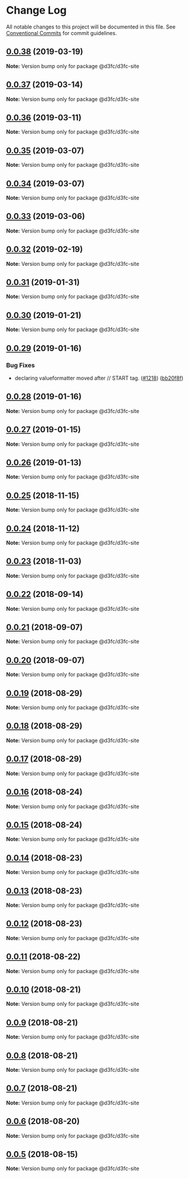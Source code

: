 # Change Log

All notable changes to this project will be documented in this file.
See [Conventional Commits](https://conventionalcommits.org) for commit guidelines.

<a name="0.0.38"></a>
## [0.0.38](https://github.com/d3fc/d3fc/compare/@d3fc/d3fc-site@0.0.37...@d3fc/d3fc-site@0.0.38) (2019-03-19)




**Note:** Version bump only for package @d3fc/d3fc-site

<a name="0.0.37"></a>
## [0.0.37](https://github.com/d3fc/d3fc/compare/@d3fc/d3fc-site@0.0.36...@d3fc/d3fc-site@0.0.37) (2019-03-14)




**Note:** Version bump only for package @d3fc/d3fc-site

<a name="0.0.36"></a>
## [0.0.36](https://github.com/d3fc/d3fc/compare/@d3fc/d3fc-site@0.0.35...@d3fc/d3fc-site@0.0.36) (2019-03-11)




**Note:** Version bump only for package @d3fc/d3fc-site

<a name="0.0.35"></a>
## [0.0.35](https://github.com/d3fc/d3fc/compare/@d3fc/d3fc-site@0.0.34...@d3fc/d3fc-site@0.0.35) (2019-03-07)




**Note:** Version bump only for package @d3fc/d3fc-site

<a name="0.0.34"></a>
## [0.0.34](https://github.com/d3fc/d3fc/compare/@d3fc/d3fc-site@0.0.33...@d3fc/d3fc-site@0.0.34) (2019-03-07)




**Note:** Version bump only for package @d3fc/d3fc-site

<a name="0.0.33"></a>
## [0.0.33](https://github.com/d3fc/d3fc/compare/@d3fc/d3fc-site@0.0.32...@d3fc/d3fc-site@0.0.33) (2019-03-06)




**Note:** Version bump only for package @d3fc/d3fc-site

<a name="0.0.32"></a>
## [0.0.32](https://github.com/d3fc/d3fc/compare/@d3fc/d3fc-site@0.0.31...@d3fc/d3fc-site@0.0.32) (2019-02-19)




**Note:** Version bump only for package @d3fc/d3fc-site

<a name="0.0.31"></a>
## [0.0.31](https://github.com/d3fc/d3fc/compare/@d3fc/d3fc-site@0.0.30...@d3fc/d3fc-site@0.0.31) (2019-01-31)




**Note:** Version bump only for package @d3fc/d3fc-site

<a name="0.0.30"></a>
## [0.0.30](https://github.com/d3fc/d3fc/compare/@d3fc/d3fc-site@0.0.29...@d3fc/d3fc-site@0.0.30) (2019-01-21)




**Note:** Version bump only for package @d3fc/d3fc-site

<a name="0.0.29"></a>
## [0.0.29](https://github.com/d3fc/d3fc/compare/@d3fc/d3fc-site@0.0.28...@d3fc/d3fc-site@0.0.29) (2019-01-16)


### Bug Fixes

* declaring valueformatter moved after // START tag. ([#1218](https://github.com/d3fc/d3fc/issues/1218)) ([bb20f8f](https://github.com/d3fc/d3fc/commit/bb20f8f))




<a name="0.0.28"></a>
## [0.0.28](https://github.com/d3fc/d3fc/compare/@d3fc/d3fc-site@0.0.27...@d3fc/d3fc-site@0.0.28) (2019-01-16)




**Note:** Version bump only for package @d3fc/d3fc-site

<a name="0.0.27"></a>
## [0.0.27](https://github.com/d3fc/d3fc/compare/@d3fc/d3fc-site@0.0.26...@d3fc/d3fc-site@0.0.27) (2019-01-15)




**Note:** Version bump only for package @d3fc/d3fc-site

<a name="0.0.26"></a>
## [0.0.26](https://github.com/d3fc/d3fc/compare/@d3fc/d3fc-site@0.0.25...@d3fc/d3fc-site@0.0.26) (2019-01-13)




**Note:** Version bump only for package @d3fc/d3fc-site

<a name="0.0.25"></a>
## [0.0.25](https://github.com/d3fc/d3fc/compare/@d3fc/d3fc-site@0.0.24...@d3fc/d3fc-site@0.0.25) (2018-11-15)




**Note:** Version bump only for package @d3fc/d3fc-site

<a name="0.0.24"></a>
## [0.0.24](https://github.com/d3fc/d3fc/compare/@d3fc/d3fc-site@0.0.23...@d3fc/d3fc-site@0.0.24) (2018-11-12)




**Note:** Version bump only for package @d3fc/d3fc-site

<a name="0.0.23"></a>
## [0.0.23](https://github.com/d3fc/d3fc/compare/@d3fc/d3fc-site@0.0.22...@d3fc/d3fc-site@0.0.23) (2018-11-03)




**Note:** Version bump only for package @d3fc/d3fc-site

<a name="0.0.22"></a>
## [0.0.22](https://github.com/d3fc/d3fc/compare/@d3fc/d3fc-site@0.0.21...@d3fc/d3fc-site@0.0.22) (2018-09-14)




**Note:** Version bump only for package @d3fc/d3fc-site

<a name="0.0.21"></a>
## [0.0.21](https://github.com/d3fc/d3fc/compare/@d3fc/d3fc-site@0.0.20...@d3fc/d3fc-site@0.0.21) (2018-09-07)




**Note:** Version bump only for package @d3fc/d3fc-site

<a name="0.0.20"></a>
## [0.0.20](https://github.com/d3fc/d3fc/compare/@d3fc/d3fc-site@0.0.19...@d3fc/d3fc-site@0.0.20) (2018-09-07)




**Note:** Version bump only for package @d3fc/d3fc-site

<a name="0.0.19"></a>
## [0.0.19](https://github.com/d3fc/d3fc/compare/@d3fc/d3fc-site@0.0.18...@d3fc/d3fc-site@0.0.19) (2018-08-29)




**Note:** Version bump only for package @d3fc/d3fc-site

<a name="0.0.18"></a>
## [0.0.18](https://github.com/d3fc/d3fc/compare/@d3fc/d3fc-site@0.0.17...@d3fc/d3fc-site@0.0.18) (2018-08-29)




**Note:** Version bump only for package @d3fc/d3fc-site

<a name="0.0.17"></a>
## [0.0.17](https://github.com/d3fc/d3fc/compare/@d3fc/d3fc-site@0.0.16...@d3fc/d3fc-site@0.0.17) (2018-08-29)




**Note:** Version bump only for package @d3fc/d3fc-site

<a name="0.0.16"></a>
## [0.0.16](https://github.com/d3fc/d3fc/compare/@d3fc/d3fc-site@0.0.15...@d3fc/d3fc-site@0.0.16) (2018-08-24)




**Note:** Version bump only for package @d3fc/d3fc-site

<a name="0.0.15"></a>
## [0.0.15](https://github.com/d3fc/d3fc/compare/@d3fc/d3fc-site@0.0.14...@d3fc/d3fc-site@0.0.15) (2018-08-24)




**Note:** Version bump only for package @d3fc/d3fc-site

<a name="0.0.14"></a>
## [0.0.14](https://github.com/d3fc/d3fc/compare/@d3fc/d3fc-site@0.0.13...@d3fc/d3fc-site@0.0.14) (2018-08-23)




**Note:** Version bump only for package @d3fc/d3fc-site

<a name="0.0.13"></a>
## [0.0.13](https://github.com/d3fc/d3fc/compare/@d3fc/d3fc-site@0.0.12...@d3fc/d3fc-site@0.0.13) (2018-08-23)




**Note:** Version bump only for package @d3fc/d3fc-site

<a name="0.0.12"></a>
## [0.0.12](https://github.com/d3fc/d3fc/compare/@d3fc/d3fc-site@0.0.11...@d3fc/d3fc-site@0.0.12) (2018-08-23)




**Note:** Version bump only for package @d3fc/d3fc-site

<a name="0.0.11"></a>
## [0.0.11](https://github.com/d3fc/d3fc/compare/@d3fc/d3fc-site@0.0.10...@d3fc/d3fc-site@0.0.11) (2018-08-22)




**Note:** Version bump only for package @d3fc/d3fc-site

<a name="0.0.10"></a>
## [0.0.10](https://github.com/d3fc/d3fc/compare/@d3fc/d3fc-site@0.0.9...@d3fc/d3fc-site@0.0.10) (2018-08-21)




**Note:** Version bump only for package @d3fc/d3fc-site

<a name="0.0.9"></a>
## [0.0.9](https://github.com/d3fc/d3fc/compare/@d3fc/d3fc-site@0.0.8...@d3fc/d3fc-site@0.0.9) (2018-08-21)




**Note:** Version bump only for package @d3fc/d3fc-site

<a name="0.0.8"></a>
## [0.0.8](https://github.com/d3fc/d3fc/compare/@d3fc/d3fc-site@0.0.7...@d3fc/d3fc-site@0.0.8) (2018-08-21)




**Note:** Version bump only for package @d3fc/d3fc-site

<a name="0.0.7"></a>
## [0.0.7](https://github.com/d3fc/d3fc/compare/@d3fc/d3fc-site@0.0.6...@d3fc/d3fc-site@0.0.7) (2018-08-21)




**Note:** Version bump only for package @d3fc/d3fc-site

<a name="0.0.6"></a>
## [0.0.6](https://github.com/d3fc/d3fc/compare/@d3fc/d3fc-site@0.0.5...@d3fc/d3fc-site@0.0.6) (2018-08-20)




**Note:** Version bump only for package @d3fc/d3fc-site

<a name="0.0.5"></a>
## [0.0.5](https://github.com/d3fc/d3fc/compare/@d3fc/d3fc-site@0.0.4...@d3fc/d3fc-site@0.0.5) (2018-08-15)




**Note:** Version bump only for package @d3fc/d3fc-site
